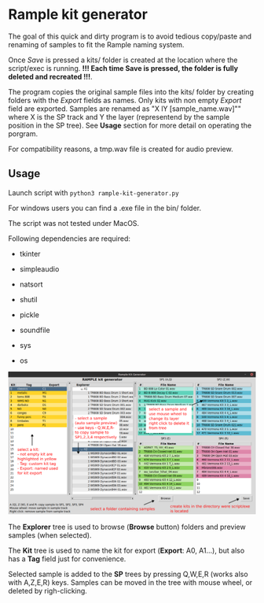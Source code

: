 # Rample kit generator

The goal of this quick and dirty program is to avoid tedious copy/paste and renaming of samples to fit the Rample naming system.

Once *Save* is pressed a kits/ folder is created at the location where the script/exec is running. **!!! Each time Save is pressed, the folder is fully deleted and recreated !!!**.

The program copies the original sample files into the kits/ folder by creating folders with the *Export* fields as names. Only kits with non empty *Export* field are exported. Samples are renamed as "X lY [sample_name.wav]"" where X is the SP track and Y the layer (representend by the sample position in the SP tree). See **Usage** section for more detail on operating the porgram.

For compatibility reasons, a tmp.wav file is created for audio  preview.

## Usage

Launch script with `python3 rample-kit-generator.py`

For windows users you can find a .exe file in the bin/ folder.

The script was not tested under MacOS.

Following dependencies are required:

- tkinter

- simpleaudio

- natsort

- shutil

- pickle

- soundfile

- sys

- os

![Image](rkg.png?raw=true)

The **Explorer** tree is used to browse (**Browse** button) folders and preview samples (when selected).

The **Kit** tree is used to name the kit for export (**Export**: A0, A1...), but also has a **Tag** field just for convenience.

Selected sample is added to the **SP** trees by pressing Q,W,E,R (works also with A,Z,E,R) keys. Samples can be moved in the tree with mouse wheel, or deleted by righ-clicking.
